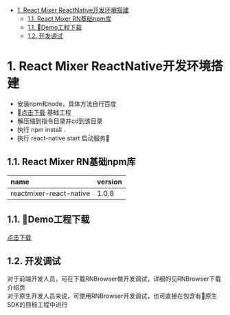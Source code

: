 <!-- TOC -->

- [1. React Mixer ReactNative开发环境搭建](#1-react-mixer-reactnative开发环境搭建)
    - [1.1. React Mixer RN基础npm库](#11-react-mixer-rn基础npm库)
    - [1.1. Demo工程下载](#11-demo工程下载)
    - [1.2. 开发调试](#12-开发调试)

<!-- /TOC -->
# 1. React Mixer ReactNative开发环境搭建
* 安装npm和node，具体方法自行百度
* [点击下载]() 基础工程
* 解压缩到指令目录并cd到该目录
* 执行 npm install .
* 执行 react-native start 启动服务

## 1.1. React Mixer RN基础npm库
name | version
:- | :- 
reactmixer-react-native|1.0.8

## 1.1. Demo工程下载
[点击下载]()


## 1.2. 开发调试
对于前端开发人员，可在下载RNBrowser做开发调试，详细的见RNBrowser下载介绍页
<br/>
对于原生开发人员来说，可使用RNBrowser开发调试，也可直接在包含有原生SDK的目标工程中进行
